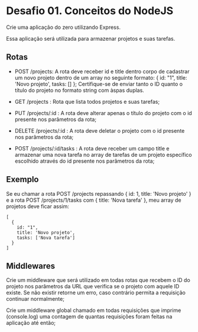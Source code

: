 # Desafio 01. Conceitos do NodeJS
Crie uma aplicação do zero utilizando Express.

Essa aplicação será utilizada para armazenar projetos e suas tarefas.

## Rotas
- POST /projects: A rota deve receber id e title dentro corpo de cadastrar um novo projeto dentro de um array no seguinte formato: { id: "1", title: 'Novo projeto', tasks: [] }; Certifique-se de enviar tanto o ID quanto o título do projeto no formato string com àspas duplas.

- GET /projects : Rota que lista todos projetos e suas tarefas;

- PUT /projects/:id : A rota deve alterar apenas o título do projeto com o id presente nos parâmetros da rota;

- DELETE /projects/:id : A rota deve deletar o projeto com o id presente nos parâmetros da rota;

- POST /projects/:id/tasks : A rota deve receber um campo title e armazenar uma nova tarefa no array de tarefas de um projeto específico escolhido através do id presente nos parâmetros da rota;

## Exemplo
Se eu chamar a rota POST /projects repassando { id: 1, title: 'Novo projeto' } e a rota POST /projects/1/tasks com { title: 'Nova tarefa' }, meu array de projetos deve ficar assim:

```
[
  {
    id: "1",
    title: 'Novo projeto',
    tasks: ['Nova tarefa']
  }
]
```
## Middlewares
Crie um middleware que será utilizado em todas rotas que recebem o ID do projeto nos parâmetros da URL que verifica se o projeto com aquele ID existe. Se não existir retorne um erro, caso contrário permita a requisição continuar normalmente;

Crie um middleware global chamado em todas requisições que imprime (console.log) uma contagem de quantas requisições foram feitas na aplicação até então;
